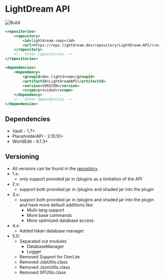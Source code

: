 # LightDream API

![Build](https://github.com/L1ghtDream/LightDreamAPI/actions/workflows/build.yml/badge.svg)

```xml
<repositories>
    <repository>
        <id>lightdream-repo</id>
        <url>https://repo.lightdream.dev/repository/LightDream-API/</url>
    </repository>
    <!-- Other repositories -->
</repositories>
```

```xml
<dependencies>
    <dependency>
        <groupId>dev.lightdream</groupId>
        <artifactId>LightDreamAPI</artifactId>
        <version>VERSION</version>
        <scope>provided</scope>
    </dependency>
    <!-- Other dependencies -->
</dependencies>
```

## Dependencies

- Vault - 1.7+
- PlaceholderAPI - 2.10.10+
- WorldEdit - 6.1.3+

## Versioning

- All versions can be found in the [repository](https://repo.lightdream.dev/#browse/browse:LightDream-API:dev%2Flightdream%2FLightDreamAPI)
- 1.x:
  - only support provided jar in /plugins as a limitation of the API
- 2.x:
  - support both provided jar in /plugins and shaded jar into the plugin
- 3.x:
  - support both provided jar in /plugins and shaded jar into the plugin and have more default additions like:
      - Multi-lang support
      - More base commands
      - More optimized database access
- 4.x:
  - Added hikari database manager
- 5.0:
  - Separated out modules
    - DatabaseManager
    - Logger
  - Removed Support for OmrLite
  - Removed JdaUtils.class
  - Removed JsonUtils.class
  - Removed XPUtils.class


